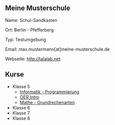Meine Musterschule
---

Name: Schul-Sandkasten

Ort: Berlin - Pfefferberg

Typ: Testumgebung

Email: max.mustermann[at]meine-musterschule.de

Webseite: http://talalab.net

Kurse
---

+ Klasse 5
  * [Informatik - Programmierung](https://github.com/axel-klinger/informatik-kurs/blob/master/kurs.md)
  * [OER Intro](https://de.wikipedia.org/api/rest_v1/page/html/Open_Educational_Resources)
  * [Mathe - Grundrechenarten](https://github.com/axel-klinger/tala-tutorial/blob/master/beispiele/schule/klasse-7/mathe/kurs.md)
+ Klasse 6
+ Klasse 7
+ Klasse 8
